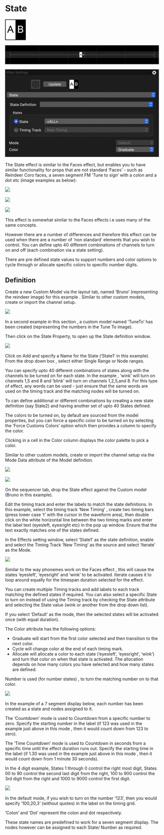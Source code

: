 # State

![Icon](<../../.gitbook/assets/image (200).png>)

![Sequencer Grid](<../../.gitbook/assets/image (1143).png>)

![](<../../.gitbook/assets/image (577).png>)

The State effect is similar to the Faces effect, but enables you to have similar functionality for props that are not standard ‘Faces’ - such as Reindeer Coro faces, a seven segment FM ‘Tune to sign’ with a colon and a dot etc (image examples as below):

![](https://lh5.googleusercontent.com/U-Ie7jC51WfFpfXYA-NYtRucXmtFljR2tD1\_Zs9ymmCHFZYAPB8eRFQwdGOHaVnuII3MhF0anx-zHy-MqHIYQh9uiu1gLHWSi1uoj4YBZave4guki11xXun2mfJIt\_mWzJ\_guwpC)

![](https://lh3.googleusercontent.com/NHO431ihnNuDru\_U1Twlv710RaMCJy\_oKwH8cgNKacYud-nmTUJFr1ruWvI048RN2rI4UuYovNhYTlhiLdJTcyOxzleYpPxosEwahAg\_rmG4NIiLnUXZeFgLza7Bm9XRj7IwfR78)

![](https://lh4.googleusercontent.com/mbETnd-OtgIJO-Ku-1oPlaISeU52yjIp4XMNpx7-CRfjec6yuqrNRDedpCC2MqQOLhgHQ4-92b3cj-YHJ3qJumyGKP2K5EeddPg1NfJbdm6i2vXiyu3QY6fteLJplWfNPjhQqBbF)

This effect is somewhat similar to the Faces effects i.e uses many of the same concepts.

However there are a number of differences and therefore this effect can be used when there are a number of ‘non standard’ elements that you wish to control. You can define upto 40 different combinations of channels to turn on and off (each combination via a state setting).

There are pre defined state values to support numbers and color options to cycle through or allocate specific colors to specific number digits.

## Definition

Create a new Custom Model via the layout tab, named ‘Bruno’ (representing the reindeer image) for this example . Similar to other custom models, create or import the channel setup.

![](https://lh5.googleusercontent.com/AA3G2U65ZcWksfNfoi0D\_1qzM9czlAp1SnFE58vUZ7rqMyQ9N\_aua8IMRKhtr8zEi8X5ZUQe\_f1NByymNYxkQS9UzBFUW6028UJY69mdTF7LUPb-OccEnE8e1Kkc5vRzMkgDHaXN)

In a second example in this section , a custom model named ‘TuneTo’ has been created (representing the numbers in the Tune To image).

Then click on the State Property, to open up the State definition window.

![](https://lh6.googleusercontent.com/IzliaKYCvu9bVkuZHmg9Q8UPIk0w3TWamSRF3EIU\_FBOl9-DyPvnQTlsNfAwolxI9c6EhSEcuxIcec-dnSpWlHGOnB-gt7pAsB\_OndrEoaXyzpeNxAt1CBqL0gw2bqheE88Apm37)

Click on Add and specify a Name for the State (‘State1’ in this example). From the drop down box , select either Single Range or Node ranges.

You can specify upto 40 different combinations of states along with the channels to be turned on for each state. In the example , ‘wink’ will turn on channels 1,5 and 8 and ‘blink’ will turn on channels 1,2,5,and 8. For this type of effect, any words can be used - just ensure that the same words are used on the timing track and the matching nodes will be turned on.

To can define additional or different combinations by creating a new state definition (say State2) and having another set of upto 40 States defined.

The colors to be turned on, by default are sourced from the model properties, but you can force a specific color to be turned on by selecting the ‘Force Customs Colors’ option which then provides a column to specify the color.

Clicking in a cell in the Color column displays the color palette to pick a color.

Similar to other custom models, create or import the channel setup via the Mode Data attribute of the Model definition.

![](https://lh5.googleusercontent.com/XdycEnE7cuLlTD9t-yb1dL-JEpA-DnOYRp\_kc3Zzf1h65srvZn1kuEZ9Q58UMeTPecBHPsV6HksCgIBVBwDq065hZSxLoAi61\_3bAbz5SSkXhB8QFly9OCzAUJQvVe2fytHdI8vr)

![](https://lh5.googleusercontent.com/rqwjnTFONeOLv56DYWArSl3sF0sC4bEaT\_0JZ\_-WpVzxc3O9ub7OOFsMojvGAjpSyuh9hemHCU2EmDqicN\_WO5rLewdffMQX1qp3ATqTDSSnFo52HFhUr8rwYw4JkAtPPqv8cmOh)

On the sequencer tab, drop the State effect against the Custom model (Bruno in this example).

Edit the timing track and enter the labels to match the state definitions. In this example, select the timing track ‘New Timing’ , create two timing bars (press lower case ‘t’ with the cursor in the waveform area), then double click on the white horizontal line between the two timing marks and enter the label text (eyesleft, eyesright etc) in the pop up window. Ensure that the text exactly matches one of the states defined.

In the Effects setting window, select ‘State1’ as the state definition, enable and select the Timing Track ‘New Timing’ as the source and select ‘Iterate’ as the Mode.

![](https://lh5.googleusercontent.com/qsjwecNo68H2eneRn6K5XbFxPxYvIykEufN8gNurPQlwkxx6gASPFon8KtT2znELdR5t7swztG2rwK7mtl8QW6D0Fmw6ixZNlWZPy6gwd5GbR7fyP0kPkDCjWkLrME6eKi03IhbE)

Similar to the way phonemes work on the Faces effect , this will cause the states ‘eyesleft’, ‘eyesright’ and ‘wink’ to be activated. Iterate causes it to loop around equally for the timespan duration selected for the effect.

You can create multiple Timing tracks and add labels to each track matching the defined states if required. You can also select a specific State to turn on instead of using the Timing track by checking the State attribute and selecting the State value (wink or another from the drop down list).

If you select ‘Default’ as the mode, then the selected states will be activated once (with equal duration).

The Color attribute has the following options:

* Graduate will start from the first color selected and then transition to the next color.
* Cycle will change color  at the end of each timing mark.
* Allocate will allocate a color to each state (‘eyesleft’, ‘eyesright’, ‘wink’) and turn that color on when that state is activated. The allocation depends on how many colors you have selected and how many states are defined.

Number is used (for number states) , to turn the matching number on to that color.

![](https://lh5.googleusercontent.com/uOyW-X6U2yfeKjRY5G32ocM553SuI-quN8m39GuRYSPc0oVP-4h7KivccwVAeSdF1XpLtvLeiVeioiQpolny4H6iZ\_tc5GRGRs537cSeNM67s8-iERiExNq-i68CY1yiAVVh1cKL)

In the example of a 7 segment display below, each number has been created as a state and nodes assigned to it.

The ‘Countdown’ mode is used to Countdown from a specific number to zero. Specify the starting number in the label (if 123 was used in the example just above in this mode , then it would count down from 123 to zero).

The ‘Time Countdown’ mode is used to Countdown in seconds from a specific time until the effect duration runs out. Specify the starting time in the label (if 1.30 was used in the example just above in this mode , then it would count down from 1 minute 30 seconds).

In the 4 digit example, States 1 through 0 control the right most digit, States 00 to 90 control the second last digit from the right, 100 to 900 control the 3rd digit from the right and 1000 to 9000 control the first digit.

![](https://lh4.googleusercontent.com/gtH\_MWUKLE0NppAo7ho2ipgTS7DJhebMvMQh2BdSlW7vha\_y1TqABf2Uir\_J11f3jhdIXFCdiU-UDH\_Zqwdb6qiN9gsJrGL5\_SqW5BchIOGp6Del0LkhxEufPYNaqPmgHwEJdFFM)

In the default mode, if you wish to turn on the number ‘123’, then you would specify ‘100,20,3’ (without quotes) in the label on the timing grid.

‘Colon’ and ‘Dot’ represent the colon and dot respectively.

These state names are predefined to work for a seven segment display. The nodes however can be assigned to each State/ Number as required.

